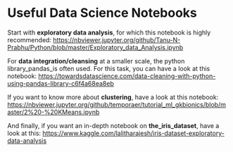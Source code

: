 # Useful Data Science Notebooks

Start with **exploratory data analysis**, for which this notebook is highly recommended: https://nbviewer.jupyter.org/github/Tanu-N-Prabhu/Python/blob/master/Exploratory_data_Analysis.ipynb

For **data integration/cleansing** at a smaller scale, the python library_pandas_is often used. 
For this task, you can have a look at this notebook: https://towardsdatascience.com/data-cleaning-with-python-using-pandas-library-c6f4a68ea8eb

If you want to know more about **clustering**, have a look at this notebook: https://nbviewer.jupyter.org/github/temporaer/tutorial_ml_gkbionics/blob/master/2%20-%20KMeans.ipynb

And finally, if you want an in-depth notebook on **the_iris_dataset**, have a look at this: https://www.kaggle.com/lalitharajesh/iris-dataset-exploratory-data-analysis

